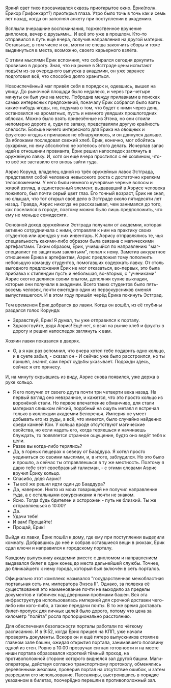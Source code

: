 Яркий свет тихо просачивался сквозь приоткрытое окно. Ёрик(полн. Ёрикор Грифонхарт?) приоткрыл глаза. Утро было точь в точь как и семь лет назад, когда он заполнял анкету при поступлении в академию. 

Всплыли вчерашние воспоминания, торжественное вручение дипломов, вечер с друзьями... И всё это уже в прошлом. Кто-то отправился в путь ещё вчера, получив направления на другой материк. Остальные, в том числе и он, могли не спеша закончить сборы и тоже выдвинуться в места, возможно, своего карьерного взлёта.

С этими мыслями Ёрик вспомнил, что собирался сегодня докупить провизию в дорогу. Зная, что на рынке в Эстграде цены испытают подъём из-за очередного выпуска в академии, он уже заранее подготовил всё, что способно долго храниться. 

Новоиспечённый маг привёл себя в порядок и, одевшись, вышел на улицу. До рыночной площади было недалеко, и через три-четыре минуты он был уже на месте.  Побродив между прилавками в поисках самых интересных предложений, поначалу Ёрик собрался было взять какие-нибудь ягоды, но, подумав о том, что будет с ними через день, остановился на ароматных, пусть и немного увядших прошлогодних яблоках. Можно было взять привезённые из Этэна, но они стоили непомерно дорого и, судя по запаху, представляли другую крайность спелости. Больше ничего интересного для Ёрика на овощных и фруктово-ягодных прилавках не обнаружилось, и он двинулся дальше. За яблоками последовал свежий хлеб. Ёрик, конечно, мог обойтись сухарями, но ему абсолютно не хотелось этого делать.   Исчерпав запас идей в отношении провианта, Ёрик решил напоследок заглянуть в оружейную лавку. И, хотя он ещё вчера простился с её хозяином, что-то всё же заставило его вновь зайти туда.

Аэрис Корунд, владелец одной из трёх оружейных лавок Эстграда, представлял собой человека невысокого роста с достаточно крепким телосложением. У него были немного кучерявые черные волосы и живой взгляд, а единственный элемент, выдававший в Аэрисе человека пожилого, был почти серый цвет глаз. Его точный возраст, Ёрик не знал, но слышал, что тот открыл своё дело в Эстграде около пятидесяти лет назад. Правда, Аэрис никогда не рассказывал, чем занимался до того, как поселился в городе, поэтому можно было лишь предположить, что ему не меньше семидесяти.

Основной доход оружейники Эстграда получали от академии, которая активно сотрудничала с ними, отправляя к ним на практику своих студентов или арендуя у них инвентарь. К Аэрису отправлялись те, чья специальность какими-либо образом была связана с магическими артефактами. Таким образом, Ёрик, учившийся по направлению "маг-специалист по защитным заклятьям", попал к нему. Заметив аккуратное отношение Ёрика к артефактам, Аэрис предложил тому пополнить небольшую команду студентов, помогавших содержать лавку. От столь выгодного предложения Ёрик не мог отказаться, во-первых, это была прибавка к стипендии пусть и небольшая, во-вторых, с "учениками" Аэрис охотно делился своим опытом, дополняя сухие выкладки, которые они получали в академии. Всего таких студентов было пять-восемь человек, почти ежегодно один из первокурсников сменял выпустившегося. И в этом году пришёл черёд Ёрика покинуть Эстград.

Тем временем Ёрик добрался до лавки. Когда он вошёл, из её глубины раздался голос  Корунда:
 - Здравствуй, Ёрик! Я думал, ты уже отправился к порталу.
 - Здравствуйте, дядя Аэрис! Ещё нет, я взял на рынке хлеб и фрукты в дорогу и решил напоследок заглянуть к вам.

Хозяин лавки показался в дверях.
 - О, а я как раз вспомнил, что вчера хотел тебе подарить одно кольцо, и в суете забыл, - сказал он - И сейчас уже было расстроился, но ты пришёл, значит, сам перст судьбы указывает. Подожди здесь, сейчас я его принесу.

И, на минуту скрывшись из виду, Аэрис  снова появился, уже держа в руке кольцо.
 - Я его получил от своего друга почти три четверти века назад. На первый взгляд оно невзрачное, и кажется, что это просто кольцо из воронёной стали. Но первое впечатление обманчиво, для стали материал слишком лёгкий, подобный на ощупь металл я встречал только в коллекции академии Белоречья. Империя не умеет добывать его из руды, а всё, что имеется, было случайно найденно среди камней Кои. У кольца вроде отсутствуют магические свойства, но если надеть его, когда теряешься и начинаешь блуждать, то появляется странное ощущение, будто оно ведёт тебя к цели.
 - Разве вы когда-либо терялись?
 - Да, в горных пещерах к северу от Бааддура. Я хотел просто уединиться со своими мыслями, и, в итоге, заблудился. Но это было и прошло, а сейчас ты отправляешься в ту же местность. Поэтому я дарю тебе этот своебразный талисман, - с этими словами Аэрис вручил Ёрику кольцо.
 - Спасибо, дядя Аэрис!
 - Ты всё же решил идти один до Бааддура?
 - Да, наверное. Никто из моих товарищей не получил направление туда, а с остальными сокурсниками я почти не знаком.
 - Ясно. Тогда будь бдителен и осторожен - путь не близкий. Ты же отправляешься в 10:00?
 - Да.
 - Удачи тебе!
 - И вам! Прощайте!
 - Прощай, Ёрик!

Выйдя из лавки, Ёрик пошёл к дому, где ему при поступлении выделили комнату. Добравшись до неё и собрав оставшиеся вещи в рюкзак, Ёрик сдал ключи и направился к городскому порталу.

Каждому выпускнику академии вместе с дипломом и направлением выдавался билет в один конец до места дальнейшей службы. Точнее, до ближайшего к нему города, который был включён в сеть  порталов. 

Официально этот комплекс назывался "государственная межобластная портальная сеть им. императора Энэса II". Однако, за полвека её существования это наименование почти не выходило за пределы документов и табличек над дверными проёмами башен. Вся эта инфраструктура использовалась империей для срочной доставки чего-либо или кого-либо, а также передачи почты. В то же время доставать билет-пропуск для личных целей было дорого, потому что цена за километр "полёта" росла пропорционально расстоянию. 

Для обеспечения безопасности порталы работали по чёткому расписанию. И в 9:52, когда Ёрик пришел на КПП, уже начали проверять документы. Вскоре он и ещё пятеро выпускников стояли в главном зале башни, ожидая открытия портала, занимавшего половину одной из стен. Ровно в 10:00 прозвучал сигнал готовности и на месте ниши портала образовался короткий тёмный проход, на противоположной стороне которого виднелся зал другой башни. Маги-операторы, действуя согласно транспортному протоколу, обменялись деревянными жезлами, проверив портал на отсутствие ошибок, и затем разрешили его использование. Пассажиры, выстроившись в порядке указанном в билетах, поочерёдно перешли в противоположный зал.
